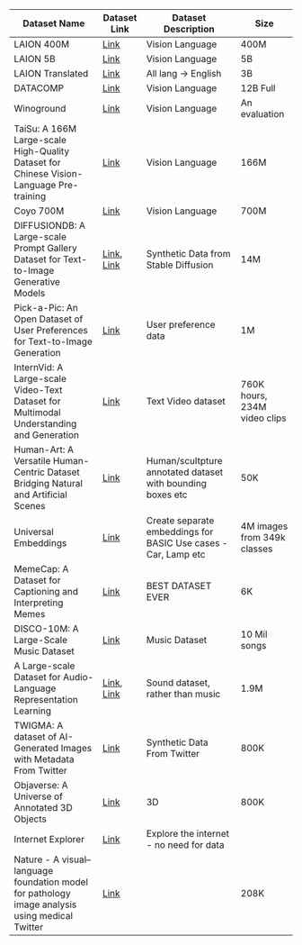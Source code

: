 | Dataset Name                                                                                                 | Dataset Link                                                                                           | Dataset Description                                         | Size                |
|-------------------------------------------------------------------------------------------------------------|--------------------------------------------------------------------------------------------------------|------------------------------------------------------------|---------------------|
| LAION 400M                                                                                                   | [Link](https://laion.ai/projects/)                                                                     | Vision Language                                            | 400M                |
| LAION 5B                                                                                                     | [Link](https://laion.ai/projects/)                                                                     | Vision Language                                            | 5B                  |
| LAION Translated                                                                                             | [Link](https://laion.ai/projects/)                                                                     | All lang -> English                                        | 3B                  |
| DATACOMP                                                                                                     | [Link](https://arxiv.org/pdf/2304.14108.pdf)                                                           | Vision Language                                            | 12B Full            |
| Winoground                                                                                                   | [Link](https://huggingface.co/datasets/facebook/winoground)                                            | Vision Language                                            | An evaluation       |
| TaiSu: A 166M Large-scale High-Quality Dataset for Chinese Vision-Language Pre-training                     | [Link](https://openreview.net/forum?id=iAxH-ikIP0I)                                                    | Vision Language                                            | 166M                |
| Coyo 700M                                                                                                    | [Link](https://huggingface.co/datasets/kakaobrain/coyo-700m)                                           | Vision Language                                            | 700M                |
| DIFFUSIONDB: A Large-scale Prompt Gallery Dataset for Text-to-Image Generative Models                       | [Link](https://arxiv.org/pdf/2210.14896.pdf), [Link](https://poloclub.github.io/diffusiondb/)          | Synthetic Data from Stable Diffusion                       | 14M                 |
| Pick-a-Pic: An Open Dataset of User Preferences for Text-to-Image Generation                                | [Link](https://arxiv.org/abs/2305.01569)                                                              | User preference data                                       | 1M                  |
| InternVid: A Large-scale Video-Text Dataset for Multimodal Understanding and Generation                     | [Link](https://arxiv.org/abs/2307.06942)                                                              | Text Video dataset                                         | 760K hours, 234M video clips |
| Human-Art: A Versatile Human-Centric Dataset Bridging Natural and Artificial Scenes                         | [Link](https://openaccess.thecvf.com/content/CVPR2023/html/Ju_Human-Art_A_Versatile_Human-Centric_Dataset_Bridging_Natural_and_Artificial_Scenes_CVPR_2023_paper.html) | Human/scultpture annotated dataset with bounding boxes etc | 50K                 |
| Universal Embeddings                                                                                         | [Link](https://cmp.felk.cvut.cz/univ_emb/)                                                            | Create separate embeddings for BASIC Use cases - Car, Lamp etc | 4M images from 349k classes |
| MemeCap: A Dataset for Captioning and Interpreting Memes                                                     | [Link](https://arxiv.org/abs/2305.13703)                                                              | BEST DATASET EVER                                          | 6K                  |
| DISCO-10M: A Large-Scale Music Dataset                                                                       | [Link](https://arxiv.org/pdf/2306.13512.pdf)                                                          | Music Dataset                                              | 10 Mil songs        |
| A Large-scale Dataset for Audio-Language Representation Learning                                             | [Link](https://arxiv.org/abs/2309.11500), [Link](https://auto-acd.github.io/)                          | Sound dataset, rather than music                           | 1.9M                |
| TWIGMA: A dataset of AI-Generated Images with Metadata From Twitter                                         | [Link](https://arxiv.org/abs/2306.08310)                                                              | Synthetic Data From Twitter                                | 800K                |
| Objaverse: A Universe of Annotated 3D Objects                                                                | [Link](https://openaccess.thecvf.com/content/CVPR2023/papers/Deitke_Objaverse_A_Universe_of_Annotated_3D_Objects_CVPR_2023_paper.pdf) | 3D                                                        | 800K                |
| Internet Explorer                                                                                            | [Link](https://proceedings.mlr.press/v202/li23c/li23c.pdf)                                             | Explore the internet - no need for data                   |                     |
| Nature - A visual–language foundation model for pathology image analysis using medical Twitter              | [Link](https://www.nature.com/articles/s41591-023-02504-3)                                             |                                                            | 208K                |
